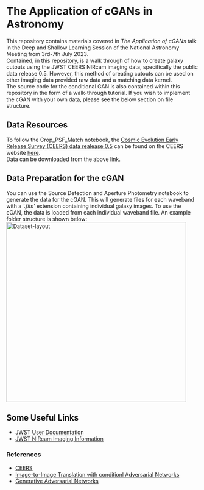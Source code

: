 # The Application of cGANs in Astronomy
This repository contains materials covered in *The Application of cGANs* talk in the Deep and Shallow Learning Session of the National Astronomy Meeting from 3rd-7th July 2023. 
\
Contained, in this repository, is a walk through of how to create galaxy cutouts using the JWST CEERS NIRcam imaging data, specifically the public data release 0.5. However, this method of creating cutouts can be used on other imaging data provided raw data and a matching data kernel.
\
The source code for the conditional GAN is also contained within this repository in the form of a walk-through tutorial. If you wish to implement the cGAN with your own data, please see the below section on file structure.

## Data Resources
To follow the Crop_PSF_Match notebook, the [Cosmic Evolution Early Release Survey (CEERS) data realease 0.5](https://ceers.github.io) can be found on the CEERS website [here](https://ceers.github.io/dr05.html). 
\
Data can be downloaded from the above link.

## Data Preparation for the cGAN
You can use the Source Detection and Aperture Photometry notebook to generate the data for the cGAN. This will generate files for each waveband with a *'.fits'* extension containing individual galaxy images. To use the cGAN, the data is loaded from each individual waveband file. An example folder structure is shown below:
\
<img width="472" alt="Dataset-layout" src="https://github.com/RubyPC/cGANs_in_astronomy/assets/106536925/99a173b6-2802-4867-bc4d-2755acb77dfb">


## Some Useful Links
* [JWST User Documentation](https://jwst-docs.stsci.edu/)
* [JWST NIRcam Imaging Information](https://jwst-docs.stsci.edu/jwst-near-infrared-camera)

### References
* [CEERS](https://ceers.github.io)
* [Image-to-Image Translation with conditionl Adversarial Networks](https://doi.org/10.48550/arXiv.1611.07004)
* [Generative Adversarial Networks](https://doi.org/10.48550/arXiv.1406.2661)


